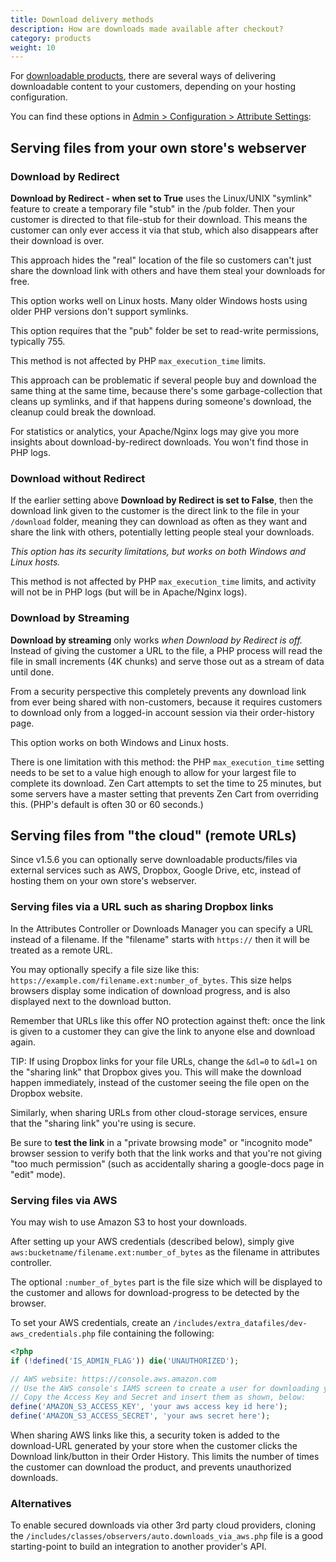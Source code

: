 ```yaml
---
title: Download delivery methods 
description: How are downloads made available after checkout? 
category: products
weight: 10
---
```

For [downloadable products](/user/products/downloadable/), there are several ways of delivering downloadable content to your customers, depending on your hosting configuration.  

You can find these options in [Admin > Configuration > Attribute Settings](/user/admin_pages/configuration/configuration_attributesettings/):

## Serving files from your own store's webserver

### Download by Redirect

**Download by Redirect - when set to True** uses the Linux/UNIX "symlink" feature to create a temporary file "stub" in the /pub folder. Then your customer is directed to that file-stub for their download. This means the customer can only ever access it via that stub, which also disappears after their download is over. 

This approach hides the "real" location of the file so customers can't just share the download link with others and have them steal your downloads for free.

This option works well on Linux hosts. Many older Windows hosts using older PHP versions don't support symlinks.

This option requires that the "pub" folder be set to read-write permissions, typically 755.

This method is not affected by PHP `max_execution_time` limits.  

This approach can be problematic if several people buy and download the same thing at the same time, because there's some garbage-collection that cleans up symlinks, and if that happens during someone's download, the cleanup could break the download.

For statistics or analytics, your Apache/Nginx logs may give you more insights about download-by-redirect downloads. You won't find those in PHP logs.

### Download without Redirect

If the earlier setting above **Download by Redirect is set to False**, then the download link given to the customer is the direct link to the file in your `/download` folder, meaning they can download as often as they want and share the link with others, potentially letting people steal your downloads.   

_This option has its security limitations, but works on both Windows and Linux hosts._  

This method is not affected by PHP `max_execution_time` limits, and activity will not be in PHP logs (but will be in Apache/Nginx logs).

### Download by Streaming

**Download by streaming** only works _when Download by Redirect is off._ Instead of giving the customer a URL to the file, a PHP process will read the file in small increments (4K chunks) and serve those out as a stream of data until done. 

From a security perspective this completely prevents any download link from ever being shared with non-customers, because it requires customers to download only from a logged-in account session via their order-history page.

This option works on both Windows and Linux hosts.  

There is one limitation with this method: the PHP `max_execution_time` setting needs to be set to a value high enough to allow for your largest file to complete its download. Zen Cart attempts to set the time to 25 minutes, but some servers have a master setting that prevents Zen Cart from overriding this. (PHP's default is often 30 or 60 seconds.)



## Serving files from "the cloud" (remote URLs)

Since v1.5.6 you can optionally serve downloadable products/files via external services such as AWS, Dropbox, Google Drive, etc, instead of hosting them on your own store's webserver.

### Serving files via a URL such as sharing Dropbox links

In the Attributes Controller or Downloads Manager you can specify a URL instead of a filename. If the "filename" starts with `https://` then it will be treated as a remote URL.

You may optionally specify a file size like this: `https://example.com/filename.ext:number_of_bytes`. This size helps browsers display some indication of download progress, and is also displayed next to the download button.

Remember that URLs like this offer NO protection against theft: once the link is given to a customer they can give the link to anyone else and download again.

TIP: If using Dropbox links for your file URLs, change the `&dl=0` to `&dl=1` on the "sharing link" that Dropbox gives you. This will make the download happen immediately, instead of the customer seeing the file open on the Dropbox website.

Similarly, when sharing URLs from other cloud-storage services, ensure that the "sharing link" you're using is secure.

Be sure to **test the link** in a "private browsing mode" or "incognito mode" browser session to verify both that the link works and that you're not giving "too much permission" (such as accidentally sharing a google-docs page in "edit" mode).


### Serving files via AWS

You may wish to use Amazon S3 to host your downloads.

After setting up your AWS credentials (described below), simply give `aws:bucketname/filename.ext:number_of_bytes` as the filename in attributes controller. 

The optional `:number_of_bytes` part is the file size which will be displayed to the customer and allows for download-progress to be detected by the browser.

To set your AWS credentials, create an `/includes/extra_datafiles/dev-aws_credentials.php` file containing the following:

```php
<?php
if (!defined('IS_ADMIN_FLAG')) die('UNAUTHORIZED');

// AWS website: https://console.aws.amazon.com
// Use the AWS console's IAMS screen to create a user for downloading your S3 files.
// Copy the Access Key and Secret and insert them as shown, below:
define('AMAZON_S3_ACCESS_KEY', 'your aws access key id here');
define('AMAZON_S3_ACCESS_SECRET', 'your aws secret here');
```

When sharing AWS links like this, a security token is added to the download-URL generated by your store when the customer clicks the Download link/button in their Order History. This limits the number of times the customer can download the product, and prevents unauthorized downloads.


### Alternatives

To enable secured downloads via other 3rd party cloud providers, cloning the `/includes/classes/observers/auto.downloads_via_aws.php` file is a good starting-point to build an integration to another provider's API.




